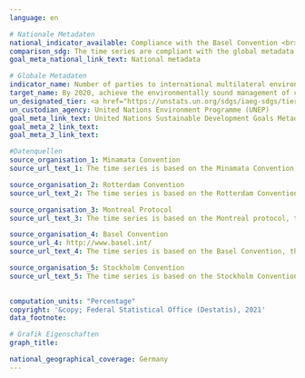 ```yaml
---
language: en    

# Nationale Metadaten    
national_indicator_available: Compliance with the Basel Convention <br> Compliance with the Minamata Convention <br> Compliance with the Montreal Protocol <br> Compliance with the Rotterdam Convention <br> Compliance with the Stockholm Convention    
comparison_sdg: The time series are compliant with the global metadata.    
goal_meta_national_link_text: National metadata    

# Globale Metadaten    
indicator_name: Number of parties to international multilateral environmental agreements on hazardous waste, and other chemicals that meet their commitments and obligations in transmitting information as required by each relevant agreement    
target_name: By 2020, achieve the environmentally sound management of chemicals and all wastes throughout their life cycle, in accordance with agreed international frameworks, and significantly reduce their release to air, water and soil in order to minimize their adverse impacts on human health and the environment    
un_designated_tier: <a href="https://unstats.un.org/sdgs/iaeg-sdgs/tier-classification/" title="Click here for more information on the UN tier classification.">Tier I</a>    
un_custodian_agency: United Nations Environment Programme (UNEP)    
goal_meta_link_text: United Nations Sustainable Development Goals Metadata    
goal_meta_2_link_text:     
goal_meta_3_link_text:     

#Datenquellen
source_organisation_1: Minamata Convention
source_url_text_1: The time series is based on the Minamata Convention, therefore a direct link to data is not available.

source_organisation_2: Rotterdam Convention
source_url_text_2: The time series is based on the Rotterdam Convention, therefore a direct link to data is not available.

source_organisation_3: Montreal Protocol
source_url_text_3: The time series is based on the Montreal protocol, therefore a direct link to data is not available.

source_organisation_4: Basel Convention
source_url_4: http://www.basel.int/
source_url_text_4: The time series is based on the Basel Convention, therefore a direct link to data is not available.

source_organisation_5: Stockholm Convention
source_url_text_5: The time series is based on the Stockholm Convention, therefore a direct link to data is not available.

    
computation_units: "Percentage"    
copyright: '&copy; Federal Statistical Office (Destatis), 2021'    
data_footnote:     

# Grafik Eigenschaften    
graph_title:     

national_geographical_coverage: Germany    
---
```


<span></span>